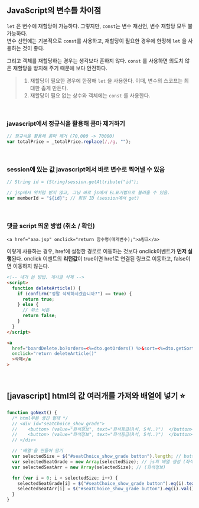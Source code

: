 ## JavaScript의 변수들 차이점

`let` 은 변수에 재할당이 가능하다. 그렇지만, `const`는 변수 재선언, 변수 재할당 모두 불가능하다. <br>
변수 선언에는 기본적으로 `const`를 사용하고, 재할당이 필요한 경우에 한정해 `let` 을 사용하는 것이 좋다.

그리고 객체를 재할당하는 경우는 생각보다 흔하지 않다. `const` 를 사용하면 의도치 않은 재할당을 방지해 주기 때문에 보다 안전하다.

> 1. 재할당이 필요한 경우에 한정해 `let` 을 사용한다. 이때, 변수의 스코프는 최대한 좁게 만든다.
> 2. 재할당이 필요 없는 상수와 객체에는 `const` 를 사용한다.

<br>

### javascript에서 정규식을 활용해 콤마 제거하기

```jsx
// 정규식을 활용해 콤마 제거 (70,000 -> 70000)
var totalPrice = _totalPrice.replace(/,/g, "");
```

<br>

### session에 있는 값 javascript에서 바로 변수로 찍어낼 수 있음

```jsx
// String id = (String)session.getAttribute("id");

// jsp에서 위처럼 받지 않고, 그냥 바로 js에서 EL표기법으로 불러올 수 있음.
var memberId = "${id}"; // 회원 ID (session에서 get)
```

<br>

### 댓글 script 띄운 방법 (취소 / 확인)

`<a href="aaa.jsp" onclick="return 함수명(매개변수);">a링크</a>`

이렇게 사용하는 경우, href에 설정한 경로로 이동하는 것보다 onclick이벤트가 **먼저 실행**된다. onclick 이벤트의 **리턴값**이 true이면 href로 연결된 링크로 이동하고, false이면 이동하지 않는다.

```html
<!-- 내가 쓴 방법. 게시글 삭제 -->
<script>
  function deleteArticle() {
    if (confirm("정말 삭제하시겠습니까?") == true) {
      return true;
    } else {
      // 취소 버튼
      return false;
    }
  }
</script>

<a
  href="boardDelete.bo?orders=<%=dto.getOrders() %>&sort=<%=dto.getSort() %>"
  onclick="return deleteArticle()"
  >삭제</a
>
```

<br>

## [javascript] html의 값 여러개를 가져와 배열에 넣기 ⭐

```jsx
function goNext() {
  /* html부분 생긴 형태 */
  // <div id="seatChoice_show_grade">
  // 	<button> (value="좌석정보", text="좌석등급(R석, S석..)")  </button>
  //	<button> (value="좌석정보", text="좌석등급(R석, S석..)")  </button>
  // </div>

  // '배열'을 만들어 담기
  var selectedSize = $("#seatChoice_show_grade button").length; // button의 갯수를 가져올 수 있음!!
  var selectedSeatGrade = new Array(selectedSize); // js의 배열 생성 (좌석등급)
  var selectedSeatArr = new Array(selectedSize); // (좌석정보)

  for (var i = 0; i < selectedSize; i++) {
    selectedSeatGrade[i] = $("#seatChoice_show_grade button").eq(i).text(); // '좌석등급'을 순서대로 담기
    selectedSeatArr[i] = $("#seatChoice_show_grade button").eq(i).val(); // '좌석정보'를 순서대로 담기
  }
}
```
